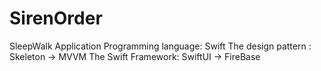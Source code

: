 # SirenOrder
SleepWalk Application 
Programming language: Swift 
The design pattern : Skeleton -> MVVM
The Swift Framework: SwiftUI -> FireBase 
